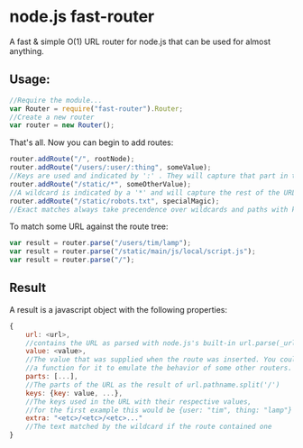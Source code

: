 node.js fast-router
===================

A fast & simple O(1) URL router for node.js that can be used for almost
anything.

Usage:
-----

```js
//Require the module...
var Router = require("fast-router").Router;
//Create a new router
var router = new Router();
```

That's all. Now you can begin to add routes:

```js
router.addRoute("/", rootNode);
router.addRoute("/users/:user/:thing", someValue); 
//Keys are used and indicated by ':' . They will capture that part in the URL.
router.addRoute("/static/*", someOtherValue); 
//A wildcard is indicated by a '*' and will capture the rest of the URL
router.addRoute("/static/robots.txt", specialMagic); 
//Exact matches always take precendence over wildcards and paths with keys
```

To match some URL against the route tree:

```js
var result = router.parse("/users/tim/lamp");
var result = router.parse("/static/main/js/local/script.js");
var result = router.parse("/");
```


Result
------

A result is a javascript object with the following properties:

```js
{
    url: <url>,
    //contains the URL as parsed with node.js's built-in url.parse(_url, true)
    value: <value>,
    //The value that was supplied when the route was inserted. You could use
    //a function for it to emulate the behavior of some other routers.
    parts: [...],
    //The parts of the URL as the result of url.pathname.split('/')
    keys: {key: value, ...},
    //The keys used in the URL with their respective values, 
    //for the first example this would be {user: "tim", thing: "lamp"}
    extra: "<etc>/<etc>/<etc>..."
    //The text matched by the wildcard if the route contained one
}
```
